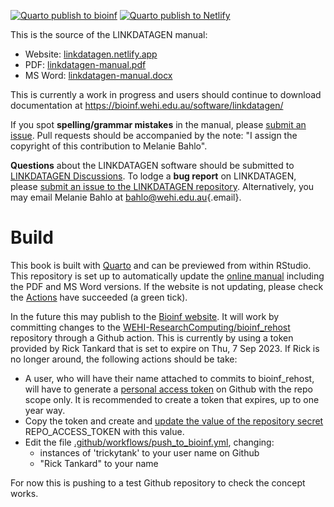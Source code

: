 [![Quarto publish to bioinf](https://github.com/bahlolab/linkdatagen-manual/actions/workflows/push_to_bioinf.yml/badge.svg)](https://github.com/bahlolab/linkdatagen-manual/actions/workflows/push_to_bioinf.yml) [![Quarto publish to Netlify](https://github.com/bahlolab/linkdatagen-manual/actions/workflows/publish_netlify.yml/badge.svg)](https://github.com/bahlolab/linkdatagen-manual/actions/workflows/publish_netlify.yml)

This is the source of the LINKDATAGEN manual: 
- Website: [linkdatagen.netlify.app](https://linkdatagen.netlify.app "LINKDATAGEN Manual") 
- PDF: [linkdatagen-manual.pdf](http://linkdatagen.netlify.app/linkdatagen-manual.pdf) 
- MS Word: [linkdatagen-manual.docx](http://linkdatagen.netlify.app/linkdatagen-manual.docx)

This is currently a work in progress and users should continue to download documentation at https://bioinf.wehi.edu.au/software/linkdatagen/

If you spot **spelling/grammar mistakes** in the manual, please [submit an issue](https://github.com/bahlolab/linkdatagen-manual/issues). Pull requests should be accompanied by the note: "I assign the copyright of this contribution to Melanie Bahlo".

**Questions** about the LINKDATAGEN software should be submitted to [LINKDATAGEN Discussions](https://github.com/bahlolab/linkdatagen/discussions). To lodge a **bug report** on LINKDATAGEN, please [submit an issue to the LINKDATAGEN repository](https://github.com/bahlolab/linkdatagen/issues). Alternatively, you may email Melanie Bahlo at [bahlo\@wehi.edu.au](mailto:bahlo@wehi.edu.au){.email}.

# Build

This book is built with [Quarto](https://quarto.org) and can be previewed from within RStudio. This repository is set up to automatically update the [online manual](https://linkdatagen.netlify.app "LINKDATAGEN Manual") including the PDF and MS Word versions. If the website is not updating, please check the [Actions](https://github.com/bahlolab/linkdatagen-manual/actions/) have succeeded (a green tick).

In the future this may publish to the [Bioinf website](https://bioinf.wehi.edu.au/software/linkdatagen/). 
It will work by committing changes to the [WEHI-ResearchComputing/bioinf_rehost](https://github.com/WEHI-ResearchComputing/bioinf_rehost) repository through a Github action. 
This is currently by using a token provided by Rick Tankard that is set to expire on Thu, 7 Sep 2023. If Rick is no longer around, the following actions should be take: 

- A user, who will have their name attached to commits to bioinf_rehost, will have to generate a [personal access token](https://github.com/settings/tokens) on Github with the repo scope only. It is recommended to create a token that expires, up to one year way. 
- Copy the token and create and [update the value of the repository secret](https://github.com/bahlolab/linkdatagen-manual/settings/secrets/actions) REPO_ACCESS_TOKEN with this value. 
- Edit the file [.github/workflows/push_to_bioinf.yml](.github/workflows/push_to_bioinf.yml), changing: 
  - instances of 'trickytank' to your user name on Github 
  - "Rick Tankard" to your name 

For now this is pushing to a test Github repository to check the concept works.
